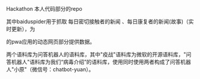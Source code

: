 Hackathon 本人代码部分的repo

其中baiduspider用于抓取 每日密切接触者的新闻 、每日康复者的新闻(故事)（实时更新），为

[weblfg]: https://gitee.com/weblfg/wuhan20200307

的pwa应用的动态网页部分提供数据。

两个语料库为问答机器人的语料库，其中"疫战"语料库为微软的开源语料库，"问答机器人"语料库为我们“病毒介绍”的语料库，使用同时使用两者构成了问答机器人"小原"（微信号：chatbot-yuan）。